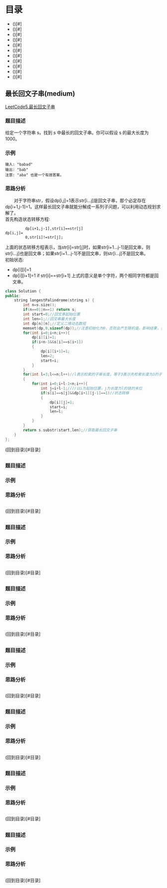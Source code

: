 # 目录
* ()[#]  
* ()[#]  
* ()[#]  
* ()[#]  
* ()[#]  
* ()[#]  
* ()[#]  
* ()[#]  
* ()[#]  
* ()[#]  
* ()[#]  
## 最长回文子串(medium)
[LeetCode5.最长回文子串](https://leetcode-cn.com/problems/longest-palindromic-substring/)
### 题目描述
给定一个字符串 s，找到 s 中最长的回文子串。你可以假设 s 的最大长度为 1000。
### 示例
	输入: "babad"
	输出: "bab"
	注意: "aba" 也是一个有效答案。
### 思路分析
　　对于字符串str，假设dp[i,j]=1表示str[i...j]是回文子串，那个必定存在dp[i+1,j-1]=1。这样最长回文子串就能分解成一系列子问题，可以利用动态规划求解了。  
首先构造状态转移方程:
```
         dp[i+1,j-1],str[i]==str[j]
dp[i,j]=
         0,str[i]!=str[j];
```
上面的状态转移方程表示，当str[i]=str[j]时，如果str[i+1...j-1]是回文串，则str[i...j]也是回文串；如果str[i+1...j-1]不是回文串，则str[i...j]不是回文串。  
初始状态:
* dp[i][i]=1
* dp[i][i+1]=1 if str[i]==str[i+1]
上式的意义是单个字符，两个相同字符都是回文串。
```cpp
class Solution {
public:
    string longestPalindrome(string s) {
        int n=s.size();
        if(n==0||n==1) return s;
        int start=0;//回文串起始位置
        int len=1;//回文串最大长度
        int dp[n][n];//定义二维动态数组
        memset(dp,0,sizeof(dp));//注意初始化为0，否则会产生随机值，影响结果，也可利用vector默认初始值为0
        for(int i=0;i<n;i++){
            dp[i][i]=1;
            if(i<n-1&&s[i]==s[i+1])
            {
                dp[i][i+1]=1;
                len=2;
                start=i;
            }
        }
        for(int l=3;l<=n;l++)//l表示检索的子串长度，等于3表示先检索长度为3的子串
        {
            for(int i=0;i+l-1<n;i++){
                int j=i+l-1;////以i为起始位置，j为长度为l的链的末位
                if(s[i]==s[j]&&dp[i+1][j-1]==1)//状态转移
                {
                    dp[i][j]=1;
                    start=i;
                    len=l;
                }
            }
        }
        return s.substr(start,len);//获取最长回文子串
    }
};
```
(回到目录)[#目录]
## 
[]()
### 题目描述

### 示例
### 思路分析
```cpp
```
(回到目录)[#目录]
## 
[]()
### 题目描述

### 示例
### 思路分析
```cpp
```
(回到目录)[#目录]
## 
[]()
### 题目描述

### 示例
### 思路分析
```cpp
```
(回到目录)[#目录]
## 
[]()
### 题目描述

### 示例
### 思路分析
```cpp
```
(回到目录)[#目录]
## 
[]()
### 题目描述

### 示例
### 思路分析
```cpp
```
(回到目录)[#目录]
## 
[]()
### 题目描述

### 示例
### 思路分析
```cpp
```
(回到目录)[#目录]
## 
[]()
### 题目描述

### 示例
### 思路分析
```cpp
```
(回到目录)[#目录]
